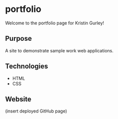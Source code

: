 # portfolio

Welcome to the portfolio page for Kristin Gurley!

## Purpose

A site to demonstrate sample work web applications.

## Technologies
- HTML
- CSS

## Website
(insert deployed GitHub page)
